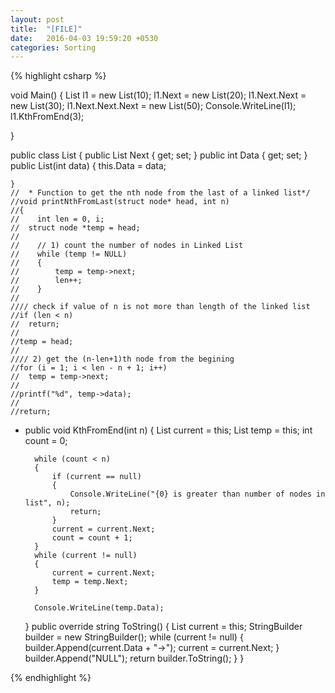 ```yaml
---
layout: post
title:  "[FILE]"
date:   2016-04-03 19:59:20 +0530
categories: Sorting
---
```


{% highlight csharp %}

void Main()
{
	List l1 = new List(10);
	l1.Next = new List(20);
	l1.Next.Next = new List(30);
	l1.Next.Next.Next = new List(50);
	Console.WriteLine(l1);
	l1.KthFromEnd(3);


}

public class List
{
	public List Next { get; set; }
	public int Data { get; set; }
	public List(int data)
	{
		this.Data = data;

	}
	//	* Function to get the nth node from the last of a linked list*/
	//void printNthFromLast(struct node* head, int n)
	//{
	//    int len = 0, i;
	//	struct node *temp = head;
	// 
	//    // 1) count the number of nodes in Linked List
	//    while (temp != NULL)
	//    {
	//        temp = temp->next;
	//        len++;
	//    }
	//
	//// check if value of n is not more than length of the linked list
	//if (len < n)
	//	return;
	//
	//temp = head;
	//
	//// 2) get the (n-len+1)th node from the begining
	//for (i = 1; i < len - n + 1; i++)
	//	temp = temp->next;
	//
	//printf("%d", temp->data);
	//
	//return;
-
	public void KthFromEnd(int n)
	{
		List current = this;
		List temp = this;
		int count = 0;

		while (count < n)
		{
			if (current == null)
			{
				Console.WriteLine("{0} is greater than number of nodes in list", n);
				return;
			}
			current = current.Next;
			count = count + 1;
		}
		while (current != null)
		{
			current = current.Next;
			temp = temp.Next;
		}

		Console.WriteLine(temp.Data);

	}
	public override string ToString()
	{
		List current = this;
		StringBuilder builder = new StringBuilder();
		while (current != null)
		{
			builder.Append(current.Data + "->");
			current = current.Next;
		}
		builder.Append("NULL");
		return builder.ToString();
	}
}


{% endhighlight %}